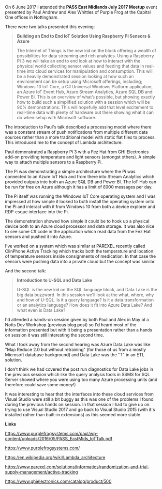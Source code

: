 On 6 June 2017 I attended the **PASS East Midlands July 2017 Meetup** event presented by Paul Andrew and Alex Whittles of Purple Frog at the Capital One offices in Nottingham.

There were two talks presented this evening:

>**Building an End to End IoT Solution Using Raspberry Pi Sensors & Azure**
>
>The Internet of Things is the new kid on the block offering a wealth of possibilities for data streaming and rich analytics. Using a Raspberry Pi 3 we will take an end to end look at how to interact with the physical world collecting sensor values and feeding that data in real-time into cloud services for manipulation and consumption. This will be a heavily demonstrated session looking at how such an environment can be setup using Microsoft offerings, including; Windows 10 IoT Core, a C# Universal Windows Platform application, an Azure IoT Event Hub, Azure Stream Analytics, Azure SQL DB and Power BI. This is an overview of what’s possible, but showing exactly how to build such a simplified solution with a session which will be 90% demonstrations. This will hopefully add that level excitement to real-time data with plenty of hardware out there showing what it can do when setup with Microsoft software.

The introduction to Paul's talk described a processing model where there was a constant stream of push notifications from multiple different data sources rather than a more traditional model with static flat files to process. This introduced me to the concept of Lambda architecture.

Paul demonstrated a Raspberry Pi 3 with a Fez Hat from GHI Electronics add-on providing temperature and light sensors (amongst others). A simple way to attach multiple sensors to a Raspberry Pi.

The Pi was demonstrating a simple architecture where the Pi was connected to an Azure IoT Hub and from there into Stream Analytics which provided outputs into both an Azure SQL DB and Power BI. The IoT Hub can be run for free on Azure although it has a limit of 8000 messages per day.

The Pi itself was running the Windows IoT Core operating system and I was impressed at how simple it looked to both install the operating system onto the Pi and interact with it from Windows 10 from both a device explorer and RDP-esque interface into the Pi.

The demonstration showed how simple it could be to hook up a physical device both to an Azure cloud processor and data storage. It was also nice to see some C# code in the application which read data from the Fez Hat sensors and pushed it into Azure.

I've worked on a system which was similar at PAREXEL recently called ClinPhone Active Tracking which tracks both the temperature and location of temperature sensors inside consignments of medication. In that case the sensors were pushing data into a private cloud but the concept was similar.

And the second talk:

> **Introduction to U-SQL and Data Lake**
>
>U-SQL is the new kid on the SQL language block, and Data Lake is the big data buzzword. In this session we'll look at the what, where, why and how of U-SQL. Is it a query language? Is it a data transformation or an analytics language? How does it fit into Azure Data Lake? And what even is Data Lake?

I'd attended a hands-on session given by both Paul and Alex in May at a Notts Dev Workshop (previous blog post) so I'd heard most of the information presented but with it being a presentation rather than a hands on session it was still interesting the second time.

What I took away from the second hearing was Azure Data Lake was like "Map Reduce 2.0 but without retraining" (for those of us from a mostly Microsoft database background) and Data Lake was the "T" in an ETL solution.

I don't think we had covered the post run diagnostics for Data Lake jobs in the previous session which like the query analysis tools in SSMS for SQL Server showed where you were using too many Azure processing units (and therefore could save some money!)

It was interesting to hear that the interfaces into these cloud services from Visual Studio were still a bit buggy as this was one of the problems I found during the previous hands on session. In that session I had to give up on trying to use Visual Studio 2017 and go back to Visual Studio 2015 (with it's installed rather than built-in extensions) as this seemed more stable.

**Links**

<https://www.purplefrogsystems.com/paul/wp-content/uploads/2016/05/PASS_EastMids_IoTTalk.pdf>

<https://www.purplefrogsystems.com/>

<https://en.wikipedia.org/wiki/Lambda_architecture>

<https://www.parexel.com/solutions/informatics/randomization-and-trial-supply-management/active-tracking>

<https://www.ghielectronics.com/catalog/product/500>
